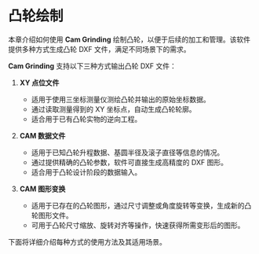 # 凸轮绘制

本章介绍如何使用 **Cam Grinding** 绘制凸轮，以便于后续的加工和管理。该软件提供多种方式生成凸轮 DXF 文件，满足不同场景下的需求。

**Cam Grinding** 支持以下三种方式输出凸轮 DXF 文件：

1. **XY 点位文件**
    - 适用于使用三坐标测量仪测绘凸轮并输出的原始坐标数据。
    - 通过读取测量得到的 XY 坐标点，自动生成凸轮轮廓。
    - 适合用于已有凸轮实物的逆向工程。

2. **CAM 数据文件**
    - 适用于已知凸轮升程数据、基圆半径及滚子直径等信息的情况。
    - 通过提供精确的凸轮参数，软件可直接生成高精度的 DXF 图形。
    - 适合用于凸轮设计阶段的数据输入。

3. **CAM 图形变换**
    - 适用于已存在的凸轮图形，通过尺寸调整或角度旋转等变换，生成新的凸轮图形文件。
    - 可用于凸轮尺寸缩放、旋转对齐等操作，快速获得所需变形后的图形。

下面将详细介绍每种方式的使用方法及其适用场景。

